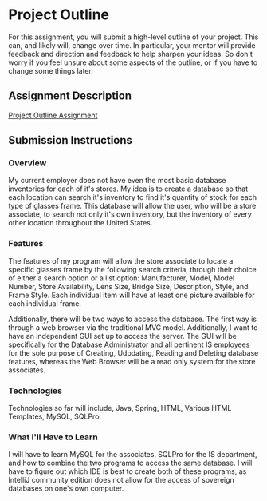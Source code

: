 # Project Outline
For this assignment, you will submit a high-level outline of your project. This can, and likely will, change over time. In particular, your mentor will provide feedback and direction and feedback to help sharpen your ideas. So don't worry if you feel unsure about some aspects of the outline, or if you have to change some things later.

## Assignment Description
[Project Outline Assignment](https://education.launchcode.org/liftoff/assignments/project-outline/)

## Submission Instructions

### Overview
My current employer does not have even the most basic database inventories for each of it's stores. My idea is to create a database so that each location can search it's inventory to find it's quantity of stock for each type of glasses frame. This database will allow the user, who will be a store associate, to search not only it's own inventory, but the inventory of every other location throughout the United States. 
### Features
The features of my program will allow the store associate to locate a specific glasses frame by the following search criteria, through their choice of either a search option or a list option: Manufacturer, Model, Model Number, Store Availability, Lens Size, Bridge Size, Description, Style, and Frame Style. Each individual item will have at least one picture available for each individual frame. 

Additionally, there will be two ways to access the database. The first way is through a web browser via the traditional MVC model. Additionally, I want to have an independent GUI set up to access the server. The GUI will be specifically for the Database Administrator and all pertinent IS employees for the sole purpose of Creating, Udpdating, Reading and Deleting database features, whereas the Web Browser will be a read only system for the store associates. 
### Technologies
Technologies so far will include, Java, Spring, HTML, Various HTML Templates, MySQL, SQLPro.

### What I'll Have to Learn
I will have to learn MySQL for the associates, SQLPro for the IS department, and how to combine the two programs to access the same database. I will have to figure out which IDE is best to create both of these programs, as IntelliJ community edition does not allow for the access of sovereign databases on one's own computer. 
